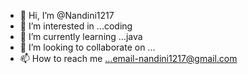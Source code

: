 - 👋 Hi, I’m @Nandini1217
- 👀 I’m interested in ...coding
- 🌱 I’m currently learning ...java
- 💞️ I’m looking to collaborate on ...
- 📫 How to reach me ...email-nandini1217@gmail.com

<!---
Nandini1217/Nandini1217 is a ✨ special ✨ repository because its `README.md` (this file) appears on your GitHub profile.
You can click the Preview link to take a look at your changes.
--->
